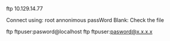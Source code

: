 ftp 10.129.14.77

Connect using:
root
annonimous
passWord Blank:
Check the file

ftp ftpuser:pasword@localhost
ftp ftpuser:pasword@x.x.x.x
